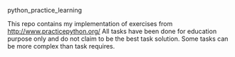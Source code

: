 python_practice_learning

This repo contains my implementation of exercises from http://www.practicepython.org/
All tasks have been done for education purpose only and do not claim to be the best task solution. Some tasks can be more complex than task requires.

